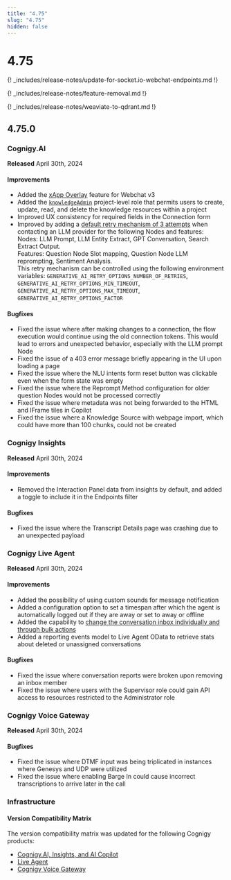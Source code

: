 ```yaml
---
title: "4.75"
slug: "4.75"
hidden: false
---
```


# 4.75

{! _includes/release-notes/update-for-socket.io-webchat-endpoints.md !}

{! _includes/release-notes/feature-removal.md !}

{! _includes/release-notes/weaviate-to-qdrant.md !}

## 4.75.0

### Cognigy.AI

**Released** April 30th, 2024

#### Improvements

- Added the [xApp Overlay](../ai/xApp/build/overlay.md) feature for Webchat v3
- Added the [`knowledgeAdmin`](../ai/resources/manage/members.md#project-roles) project-level role that permits users to create, update, read, and delete the knowledge resources within a project
- Improved UX consistency for required fields in the Connection form
- Improved by adding a [default retry mechanism of 3 attempts](../ai/resources/build/llm.md#retry-mechanism) when contacting an LLM provider for the following Nodes and features:<br>
  Nodes: LLM Prompt, LLM Entity Extract, GPT Conversation, Search Extract Output.<br>
  Features: Question Node Slot mapping, Question Node LLM reprompting, Sentiment Analysis.<br>
  This retry mechanism can be controlled using the following environment variables: `GENERATIVE_AI_RETRY_OPTIONS_NUMBER_OF_RETRIES`, `GENERATIVE_AI_RETRY_OPTIONS_MIN_TIMEOUT`, `GENERATIVE_AI_RETRY_OPTIONS_MAX_TIMEOUT`, `GENERATIVE_AI_RETRY_OPTIONS_FACTOR`

#### Bugfixes

- Fixed the issue where after making changes to a connection, the flow execution would continue using the old connection tokens. This would lead to errors and unexpected behavior, especially with the LLM prompt Node
- Fixed the issue of a 403 error message briefly appearing in the UI upon loading a page
- Fixed the issue where the NLU intents form reset button was clickable even when the form state was empty
- Fixed the issue where the Reprompt Method configuration for older question Nodes would not be processed correctly
- Fixed the issue where metadata was not being forwarded to the HTML and IFrame tiles in Copilot
- Fixed the issue where a Knowledge Source with webpage import, which could have more than 100 chunks, could not be created

### Cognigy Insights

**Released** April 30th, 2024

#### Improvements

- Removed the Interaction Panel data from insights by default, and added a toggle to include it in the Endpoints filter

#### Bugfixes

- Fixed the issue where the Transcript Details page was crashing due to an unexpected payload

### Cognigy Live Agent

**Released** April 30th, 2024

#### Improvements

- Added the possibility of using custom sounds for message notification
- Added a configuration option to set a timespan after which the agent is automatically logged out if they are away or set to away or offline
- Added the capability to [change the conversation inbox individually and through bulk actions](../live-agent/conversation/assign-conversations.md#change-inboxes)
- Added a reporting events model to Live Agent OData to retrieve stats about deleted or unassigned conversations

#### Bugfixes

- Fixed the issue where conversation reports were broken upon removing an inbox member
- Fixed the issue where users with the Supervisor role could gain API access to resources restricted to the Administrator role

### Cognigy Voice Gateway

**Released** April 30th, 2024

#### Bugfixes

- Fixed the issue where DTMF input was being triplicated in instances where Genesys and UDP were utilized
- Fixed the issue where enabling Barge In could cause incorrect transcriptions to arrive later in the call

### Infrastructure

#### Version Compatibility Matrix

The version compatibility matrix was updated for the following Cognigy products:

- [Cognigy.AI, Insights, and AI Copilot](../ai/installation/version-compatibility-matrix.md)
- [Live Agent](../live-agent/installation/deployment/version-compatibility-matrix.md)
- [Cognigy Voice Gateway](../voicegateway/installation/version-compatibility-matrix.md)

